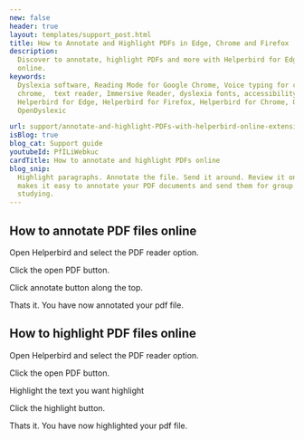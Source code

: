```yaml
---
new: false
header: true
layout: templates/support_post.html
title: How to Annotate and Highlight PDFs in Edge, Chrome and Firefox
description:
  Discover to annotate, highlight PDFs and more with Helperbird for Edge, Chrome, iPad, iPhone
  online.
keywords:
  Dyslexia software, Reading Mode for Google Chrome, Voice typing for chrome, Text to speech for
  chrome,  text reader, Immersive Reader, dyslexia fonts, accessibility software, dyslexia software,
  Helperbird for Edge, Helperbird for Firefox, Helperbird for Chrome, Opendyslexic for Chrome,
  OpenDyslexic

url: support/annotate-and-highlight-PDFs-with-helperbird-online-extension/
isBlog: true
blog_cat: Support guide
youtubeId: PfILiWebkuc
cardTitle: How to annotate and highlight PDFs online
blog_snip:
  Highlight paragraphs. Annotate the file. Send it around. Review it online. Learn how Helperbird
  makes it easy to annotate your PDF documents and send them for group review online and for
  studying.
---
```


## How to annotate PDF files online

Open Helperbird and select the PDF reader option.

Click the open PDF button.

Click annotate button along the top.

Thats it. You have now annotated your pdf file.

## How to highlight PDF files online

Open Helperbird and select the PDF reader option.

Click the open PDF button.

Highlight the text you want highlight

Click the highlight button.

Thats it. You have now highlighted your pdf file.
